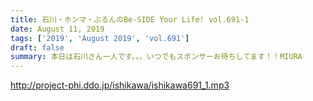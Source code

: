 ```yaml
---
title: 石川・ホンマ・ぶるんのBe-SIDE Your Life! vol.691-1
date: August 11, 2019
tags: ['2019', 'August 2019', 'vol.691']
draft: false
summary: 本日は石川さん一人です。。。いつでもスポンサーお待ちしてます！！MIURA
---
```


http://project-phi.ddo.jp/ishikawa/ishikawa691_1.mp3